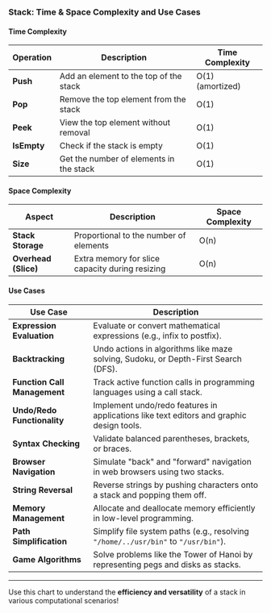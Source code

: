 ### Stack: Time & Space Complexity and Use Cases

#### Time Complexity
| Operation      | Description                       | Time Complexity |
|----------------|-----------------------------------|-----------------|
| **Push**       | Add an element to the top of the stack | O(1) (amortized) |
| **Pop**        | Remove the top element from the stack | O(1)             |
| **Peek**       | View the top element without removal | O(1)             |
| **IsEmpty**    | Check if the stack is empty          | O(1)             |
| **Size**       | Get the number of elements in the stack | O(1)             |

#### Space Complexity
| Aspect                | Description                                     | Space Complexity |
|-----------------------|-------------------------------------------------|------------------|
| **Stack Storage**     | Proportional to the number of elements          | O(n)             |
| **Overhead (Slice)**  | Extra memory for slice capacity during resizing | O(n)             |

#### Use Cases
| Use Case                      | Description                                                                                       |
|-------------------------------|---------------------------------------------------------------------------------------------------|
| **Expression Evaluation**     | Evaluate or convert mathematical expressions (e.g., infix to postfix).                           |
| **Backtracking**              | Undo actions in algorithms like maze solving, Sudoku, or Depth-First Search (DFS).               |
| **Function Call Management**  | Track active function calls in programming languages using a call stack.                         |
| **Undo/Redo Functionality**   | Implement undo/redo features in applications like text editors and graphic design tools.          |
| **Syntax Checking**           | Validate balanced parentheses, brackets, or braces.                                              |
| **Browser Navigation**        | Simulate "back" and "forward" navigation in web browsers using two stacks.                      |
| **String Reversal**           | Reverse strings by pushing characters onto a stack and popping them off.                         |
| **Memory Management**         | Allocate and deallocate memory efficiently in low-level programming.                             |
| **Path Simplification**       | Simplify file system paths (e.g., resolving `"/home/../usr/bin"` to `"/usr/bin"`).              |
| **Game Algorithms**           | Solve problems like the Tower of Hanoi by representing pegs and disks as stacks.                 |

---
Use this chart to understand the **efficiency and versatility** of a stack in various computational scenarios!

